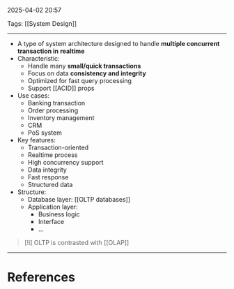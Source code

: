 2025-04-02 20:57

Tags: [[System Design]]

---

- A type of system architecture designed to handle **multiple concurrent transaction in** **realtime**
- Characteristic:
  - Handle many **small/quick transactions**
  - Focus on data **consistency and integrity**
  - Optimized for fast query processing
  - Support [[ACID]] props
- Use cases:
  - Banking transaction
  - Order processing
  - Inventory management
  - CRM
  - PoS system
- Key features:
  - Transaction-oriented
  - Realtime process
  - High concurrency support
  - Data integrity
  - Fast response
  - Structured data
- Structure:
  - Database layer: [[OLTP databases]]
  - Application layer:
    - Business logic
    - Interface
    - ...

> [!i] OLTP is contrasted with [[OLAP]]

---

# References
